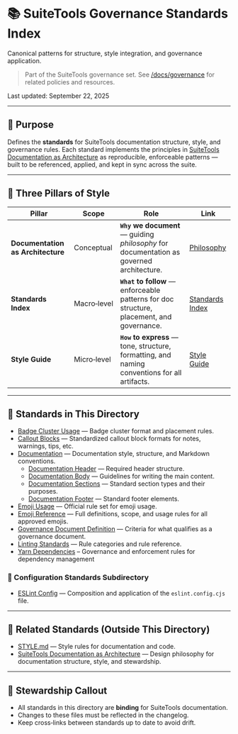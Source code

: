 # 📚 SuiteTools Governance Standards Index

Canonical patterns for structure, style integration, and governance application.

> Part of the SuiteTools governance set.
> See [/docs/governance](../README.md) for related policies and resources.

Last updated: September 22, 2025

---

## 🎯 Purpose

Defines the **standards** for SuiteTools documentation structure, style, and governance rules.
Each standard implements the principles in [SuiteTools Documentation as Architecture](../../architecture/docs-architecture.md) as reproducible, enforceable patterns — built to be referenced, applied, and kept in sync across the suite.

---

## 🧱 Three Pillars of Style

| Pillar | Scope | Role | Link |
|--------|-------|------|------|
| **Documentation as Architecture** | Conceptual | **`Why` we document** — guiding _philosophy_ for documentation as governed architecture. | [Philosophy](../../architecture/docs-architecture.md) |
| **Standards Index** | Macro‑level | **`What` to follow** — enforceable patterns for doc structure, placement, and governance. | [Standards Index](../standards/README.md) |
| **Style Guide** | Micro‑level | **`How` to express** — tone, structure, formatting, and naming conventions for all artifacts. | [Style Guide](../STYLE.md) |

---

## 📂 Standards in This Directory

- [Badge Cluster Usage](badge-clusters.md) — Badge cluster format and placement rules.
- [Callout Blocks](callout-blocks.md) — Standardized callout block formats for notes, warnings, tips, etc.
- [Documentation](documentation.md) — Documentation style, structure, and Markdown conventions.
  - [Documentation Header](documentation-header.md) — Required header structure.
  - [Documentation Body](documentation-body.md) — Guidelines for writing the main content.
  - [Documentation Sections](documentation-sections.md) — Standard section types and their purposes.
  - [Documentation Footer](documentation-footer.md) — Standard footer elements.
- [Emoji Usage](emoji.md) — Official rule set for emoji usage.
- [Emoji Reference](emoji-reference.md) — Full definitions, scope, and usage rules for all approved emojis.
- [Governance Document Definition](governance-docs.md) — Criteria for what qualifies as a governance document.
- [Linting Standards](linting-standards.md) — Rule categories and rule reference.
- [Yarn Dependencies](yarn-dependencies.md) – Governance and enforcement rules for dependency management

### 📂 Configuration Standards Subdirectory

- [ESLint Config](config/eslint.md) — Composition and application of the `eslint.config.cjs` file.

---

## 🔗 Related Standards (Outside This Directory)

- [STYLE.md](../STYLE.md) — Style rules for documentation and code.
- [SuiteTools Documentation as Architecture](../../architecture/docs-architecture.md) — Design philosophy for documentation structure, style, and stewardship.

---

## 🧭 Stewardship Callout

- All standards in this directory are **binding** for SuiteTools documentation.
- Changes to these files must be reflected in the changelog.
- Keep cross‑links between standards up to date to avoid drift.
